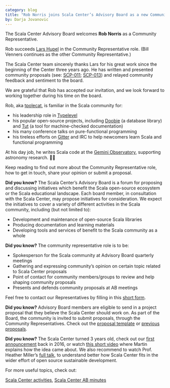 ```yaml
---
category: blog
title: "Rob Norris joins Scala Center’s Advisory Board as a new Community Representative"
by: Darja Jovanovic
---
```


The Scala Center Advisory Board welcomes **Rob Norris** as a Community Representative.

Rob succeeds [Lars Hupel](https://lars.hupel.info) in the Community Representative role.  (Bill Venners continues as the other Community Representative.)

The Scala Center team sincerely thanks Lars for his great work since the beginning of the Center three years ago.  He has written and presented community proposals (see: [SCP-011](https://github.com/scalacenter/advisoryboard/blob/master/proposals/011-debugging-symbols.md); [SCP-013](https://github.com/scalacenter/advisoryboard/blob/master/proposals/013-sbt-migration.md)) and relayed community feedback and sentiment to the board.

We are grateful that Rob has accepted our invitation, and we look forward to working together during his time on the board.

Rob, aka [tpolecat](https://tpolecat.github.io/about.html), is familiar in the Scala community for:

* his leadership role in [Typelevel](https://typelevel.org/)
* his popular open-source projects, including [Doobie](https://github.com/tpolecat/doobie) (a database library) and [Tut](https://github.com/tpolecat/tut) (a tool for machine-checked documentation)
* his many conference talks on pure-functional programming
* his tireless efforts on [Gitter](https://gitter.im/scala/scala) and IRC to help newcomers learn Scala and functional programming

At his day job, he writes Scala code at the [Gemini Observatory](https://www.gemini.edu/), supporting astronomy research. 🔭✨

Keep reading to find out more about the Community Representative role, how to get in touch, share your opinion or submit a proposal.


**Did you know?** The Scala Center’s Advisory Board is a forum for proposing and discussing initiatives which benefit the Scala open-source ecosystem or the Scala educational landscape. Each board member, in consultation with the Scala Center, may propose initiatives for consideration.
We expect the initiatives to cover a variety of different activities in the Scala community, including (but not limited to):
- Development and maintenance of open-source Scala libraries
- Producing documentation and learning materials
- Developing tools and services of benefit to the Scala community as a whole

**Did you know?** The community representative role is to be:

- Spokesperson for the Scala community at Advisory Board quarterly meetings
- Gathering and expressing community’s opinion on certain topic related to Scala Center proposals
- Point of contact for community members/groups to review and help shaping community proposals
- Presents and defends community proposals at AB meetings

Feel free to contact our Representatives by filling in this [short form](https://docs.google.com/forms/d/e/1FAIpQLScvdmnFYJnHzT0n8WyDsN9TEfTIaA76ZdINDEjx0D3pR7OPBg/viewform?usp=sf_link).

**Did you know?** Advisory Board members are eligible to send in a project proposal that they believe the Scala Center should work on. As part of the Board, the community is invited to submit proposals, through the Community Representatives. Check out the [proposal template](https://github.com/scalacenter/advisoryboard/blob/master/templates/proposal.md) or [previous proposals](https://github.com/scalacenter/advisoryboard/tree/master/proposals).

**Did you know?** The Scala Center turned 3 years old, check out our [first announcement](https://www.scala-lang.org/blog/2016/03/14/announcing-the-scala-center.html) back in 2016, or watch [this short video](https://www.youtube.com/watch?v=RO8kDSJb-Gs) where Martin explains how the idea came about. We also recommend to watch Prof. Heather Miller’s [full talk](https://www.youtube.com/watch?v=KeEAXpLp6Dc), to understand better how Scala Center fits in the wider effort of open source sustainable development.


For more useful topics, check out:

[Scala Center activities](https://scala.epfl.ch/projects.html), [Scala Center AB minutes](https://scala.epfl.ch/minutes/2018/12/05/december-5-2018.html)
